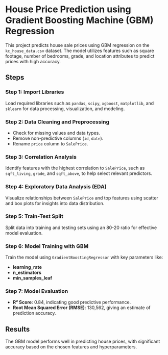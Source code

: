 # House Price Prediction using Gradient Boosting Machine (GBM) Regression

This project predicts house sale prices using GBM regression on the `kc_house_data.csv` dataset. The model utilizes features such as square footage, number of bedrooms, grade, and location attributes to predict prices with high accuracy.

## Steps

### Step 1: Import Libraries
Load required libraries such as `pandas`, `scipy`, `xgboost`, `matplotlib`, and `sklearn` for data processing, visualization, and modeling.

### Step 2: Data Cleaning and Preprocessing
- Check for missing values and data types.
- Remove non-predictive columns (`id`, `date`).
- Rename `price` column to `SalePrice`.

### Step 3: Correlation Analysis
Identify features with the highest correlation to `SalePrice`, such as `sqft_living`, `grade`, and `sqft_above`, to help select relevant predictors.

### Step 4: Exploratory Data Analysis (EDA)
Visualize relationships between `SalePrice` and top features using scatter and box plots for insights into data distribution.

### Step 5: Train-Test Split
Split data into training and testing sets using an 80-20 ratio for effective model evaluation.

### Step 6: Model Training with GBM
Train the model using `GradientBoostingRegressor` with key parameters like:
- **learning_rate**
- **n_estimators**
- **min_samples_leaf**

### Step 7: Model Evaluation
- **R² Score**: 0.84, indicating good predictive performance.
- **Root Mean Squared Error (RMSE)**: 130,562, giving an estimate of prediction accuracy.

## Results
The GBM model performs well in predicting house prices, with significant accuracy based on the chosen features and hyperparameters.


